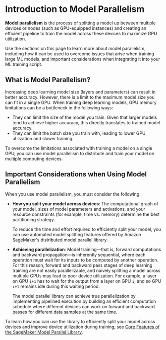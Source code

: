 # Introduction to Model Parallelism<a name="model-parallel-intro"></a>

**Model parallelism** is the process of splitting a model up between multiple devices or nodes \(such as GPU\-equipped instances\) and creating an efficient pipeline to train the model across these devices to maximize GPU utilization\. 

Use the sections on this page to learn more about model parallelism, including how it can be used to overcome issues that arise when training large ML models, and important considerations when integrating it into your ML training script\. 

## What is Model Parallelism?<a name="model-parallel-what-is"></a>

Increasing deep learning model size \(layers and parameters\) can result in better accuracy\. However, there is a limit to the maximum model size you can fit in a single GPU\. When training deep learning models, GPU memory limitations can be a bottleneck in the following ways:
+ They can limit the size of the model you train\. Given that larger models tend to achieve higher accuracy, this directly translates to trained model accuracy\.
+ They can limit the batch size you train with, leading to lower GPU utilization and slower training\.

To overcome the limitations associated with training a model on a single GPU, you can use model parallelism to distribute and train your model on multiple computing devices\. 

## Important Considerations when Using Model Parallelism<a name="model-parallel-important-considerations"></a>

When you use model parallelism, you must consider the following:
+ **How you split your model across devices**: The computational graph of your model, sizes of model parameters and activations, and your resource constraints \(for example, time vs\. memory\) determine the best partitioning strategy\.

  To reduce the time and effort required to efficiently split your model, you can use automated model splitting features offered by Amazon SageMaker's distributed model parallel library\.
+ **Achieving parallelization**: Model training—that is, forward computations and backward propagation—is inherently sequential, where each operation must wait for its inputs to be computed by another operation\. For this reason, forward and backward pass stages of deep learning training are not easily parallelizable, and naively splitting a model across multiple GPUs may lead to poor device utilization\. For example, a layer on GPU `i+1` has to wait for the output from a layer on GPU `i`, and so GPU `i+1` remains idle during this waiting period\.

  The model parallel library can achieve true parallelization by implementing pipelined execution by building an efficient computation schedule where different devices can work on forward and backward passes for different data samples at the same time\.

To learn how you can use the library to efficiently split your model across devices and improve device utilization during training, see [Core Features of the SageMaker Model Parallel Library](model-parallel-core-features.md)\.